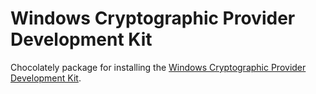 ﻿#  Windows Cryptographic Provider Development Kit 

Chocolately package for installing the [Windows Cryptographic Provider Development Kit](https://www.microsoft.com/en-us/download/details.aspx?id=30688).